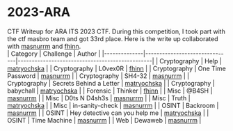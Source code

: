# 2023-ARA
CTF Writeup for ARA ITS 2023 CTF. During this competition, I took part with the ctf masbro team and got 33rd place. Here is the write up collaborated with [masnurrm](https://github.com/masnurrm) and [fhinn](https://github.com/fhinnn). <br />
| Category     | Challenge                     | Author                                         |
|--------------|-------------------------------|------------------------------------------------|
| Cryptography | Help                          | [matryochska](https://github.com/elshiraphine) |
| Cryptography | L0vex0R                       | [fhinn](https://github.com/fhinnn)             |
| Cryptography | One Time Password             | [masnurrm](https://github.com/masnurrm)        |
| Cryptography | SH4-32                        | [masnurrm](https://github.com/masnurrm)        |
| Cryptography | Secrets Behind a Letter       | [matryochska](https://github.com/elshiraphine) |
| Cryptography | babychall                     | [matryochska](https://github.com/elshiraphine) |
| Forensic     | Thinker                       | [fhinn](https://github.com/fhinnn)             |
| Misc         | @B4SH                         | [masnurrm](https://github.com/masnurrm)        |
| Misc         | D0ts N D4sh3s                 | [masnurrm](https://github.com/masnurrm)        |
| Misc         | Truth                         | [matryochska](https://github.com/elshiraphine) |
| Misc         | in-sanity-check               | [masnurrm](https://github.com/masnurrm)        |
| OSINT        | Backroom                      | [masnurrm](https://github.com/masnurrm)        |
| OSINT        | Hey detective can you help me | [matryochska](https://github.com/elshiraphine) |
| OSINT        | Time Machine                  | [masnurrm](https://github.com/masnurrm)        |
| Web          | Dewaweb                       | [masnurrm](https://github.com/masnurrm)        |